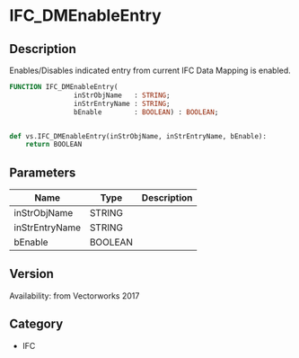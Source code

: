 # IFC_DMEnableEntry

## Description
Enables/Disables indicated entry from current IFC Data Mapping is enabled.

```pascal
FUNCTION IFC_DMEnableEntry(
				inStrObjName   : STRING;
				inStrEntryName : STRING;
				bEnable        : BOOLEAN) : BOOLEAN;
```

```python

def vs.IFC_DMEnableEntry(inStrObjName, inStrEntryName, bEnable):
    return BOOLEAN
```

## Parameters
|Name|Type|Description|
|---|---|---|
|inStrObjName|STRING||
|inStrEntryName|STRING||
|bEnable|BOOLEAN||

## Version
Availability: from Vectorworks 2017
## Category
* IFC

